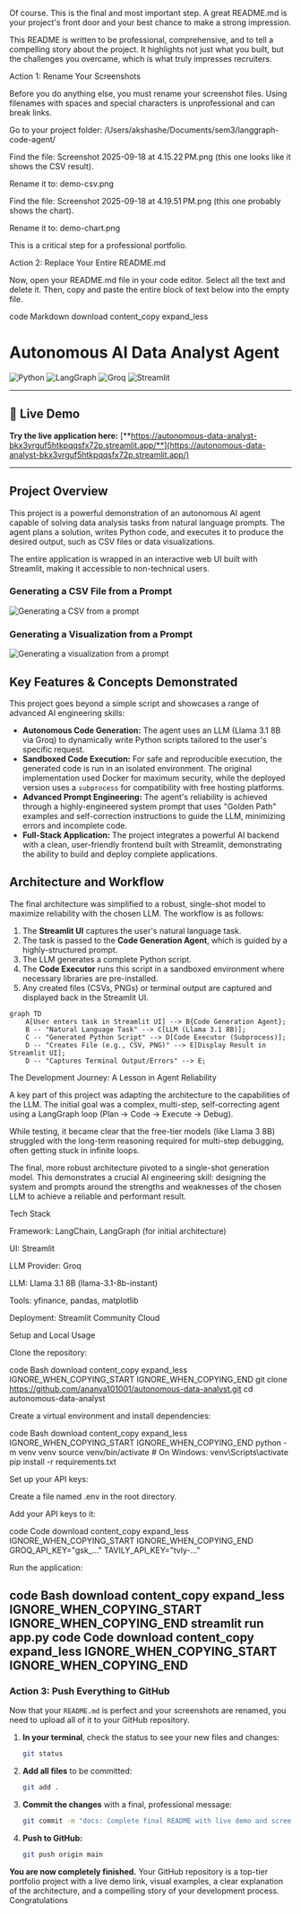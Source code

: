 Of course. This is the final and most important step. A great README.md is your project's front door and your best chance to make a strong impression.

This README is written to be professional, comprehensive, and to tell a compelling story about the project. It highlights not just what you built, but the challenges you overcame, which is what truly impresses recruiters.

Action 1: Rename Your Screenshots

Before you do anything else, you must rename your screenshot files. Using filenames with spaces and special characters is unprofessional and can break links.

Go to your project folder: /Users/akshashe/Documents/sem3/langgraph-code-agent/

Find the file: Screenshot 2025-09-18 at 4.15.22 PM.png (this one looks like it shows the CSV result).

Rename it to: demo-csv.png

Find the file: Screenshot 2025-09-18 at 4.19.51 PM.png (this one probably shows the chart).

Rename it to: demo-chart.png

This is a critical step for a professional portfolio.

Action 2: Replace Your Entire README.md

Now, open your README.md file in your code editor. Select all the text and delete it. Then, copy and paste the entire block of text below into the empty file.

code
Markdown
download
content_copy
expand_less

# Autonomous AI Data Analyst Agent

![Python](https://img.shields.io/badge/Python-3.11-3776AB?style=for-the-badge&logo=python)
![LangGraph](https://img.shields.io/badge/LangChain-LangGraph-f29f05?style=for-the-badge)
![Groq](https://img.shields.io/badge/Groq-Llama_3-FF6E00?style=for-the-badge)
![Streamlit](https://img.shields.io/badge/Streamlit-FF4B4B?style=for-the-badge&logo=streamlit)

---

## 🚀 Live Demo

**Try the live application here:** [**https://autonomous-data-analyst-bkx3vrguf5htkpqqsfx72p.streamlit.app/**](https://autonomous-data-analyst-bkx3vrguf5htkpqqsfx72p.streamlit.app/)

---

## Project Overview

This project is a powerful demonstration of an autonomous AI agent capable of solving data analysis tasks from natural language prompts. The agent plans a solution, writes Python code, and executes it to produce the desired output, such as CSV files or data visualizations.

The entire application is wrapped in an interactive web UI built with Streamlit, making it accessible to non-technical users.

### Generating a CSV File from a Prompt
![Generating a CSV from a prompt](demo-csv.png)

### Generating a Visualization from a Prompt
![Generating a visualization from a prompt](demo-chart.png)

## Key Features & Concepts Demonstrated

This project goes beyond a simple script and showcases a range of advanced AI engineering skills:

*   **Autonomous Code Generation:** The agent uses an LLM (Llama 3.1 8B via Groq) to dynamically write Python scripts tailored to the user's specific request.
*   **Sandboxed Code Execution:** For safe and reproducible execution, the generated code is run in an isolated environment. The original implementation used Docker for maximum security, while the deployed version uses a `subprocess` for compatibility with free hosting platforms.
*   **Advanced Prompt Engineering:** The agent's reliability is achieved through a highly-engineered system prompt that uses "Golden Path" examples and self-correction instructions to guide the LLM, minimizing errors and incomplete code.
*   **Full-Stack Application:** The project integrates a powerful AI backend with a clean, user-friendly frontend built with Streamlit, demonstrating the ability to build and deploy complete applications.

## Architecture and Workflow

The final architecture was simplified to a robust, single-shot model to maximize reliability with the chosen LLM. The workflow is as follows:

1.  The **Streamlit UI** captures the user's natural language task.
2.  The task is passed to the **Code Generation Agent**, which is guided by a highly-structured prompt.
3.  The LLM generates a complete Python script.
4.  The **Code Executor** runs this script in a sandboxed environment where necessary libraries are pre-installed.
5.  Any created files (CSVs, PNGs) or terminal output are captured and displayed back in the Streamlit UI.

```mermaid
graph TD
    A[User enters task in Streamlit UI] --> B{Code Generation Agent};
    B -- "Natural Language Task" --> C[LLM (Llama 3.1 8B)];
    C -- "Generated Python Script" --> D[Code Executor (Subprocess)];
    D -- "Creates File (e.g., CSV, PNG)" --> E[Display Result in Streamlit UI];
    D -- "Captures Terminal Output/Errors" --> E;
```
The Development Journey: A Lesson in Agent Reliability

A key part of this project was adapting the architecture to the capabilities of the LLM. The initial goal was a complex, multi-step, self-correcting agent using a LangGraph loop (Plan -> Code -> Execute -> Debug).

While testing, it became clear that the free-tier models (like Llama 3 8B) struggled with the long-term reasoning required for multi-step debugging, often getting stuck in infinite loops.

The final, more robust architecture pivoted to a single-shot generation model. This demonstrates a crucial AI engineering skill: designing the system and prompts around the strengths and weaknesses of the chosen LLM to achieve a reliable and performant result.

Tech Stack

Framework: LangChain, LangGraph (for initial architecture)

UI: Streamlit

LLM Provider: Groq

LLM: Llama 3.1 8B (llama-3.1-8b-instant)

Tools: yfinance, pandas, matplotlib

Deployment: Streamlit Community Cloud

Setup and Local Usage

Clone the repository:

code
Bash
download
content_copy
expand_less
IGNORE_WHEN_COPYING_START
IGNORE_WHEN_COPYING_END
git clone https://github.com/ananya101001/autonomous-data-analyst.git
cd autonomous-data-analyst

Create a virtual environment and install dependencies:

code
Bash
download
content_copy
expand_less
IGNORE_WHEN_COPYING_START
IGNORE_WHEN_COPYING_END
python -m venv venv
source venv/bin/activate  # On Windows: venv\Scripts\activate
pip install -r requirements.txt

Set up your API keys:

Create a file named .env in the root directory.

Add your API keys to it:

code
Code
download
content_copy
expand_less
IGNORE_WHEN_COPYING_START
IGNORE_WHEN_COPYING_END
GROQ_API_KEY="gsk_..."
TAVILY_API_KEY="tvly-..."

Run the application:

code
Bash
download
content_copy
expand_less
IGNORE_WHEN_COPYING_START
IGNORE_WHEN_COPYING_END
streamlit run app.py
code
Code
download
content_copy
expand_less
IGNORE_WHEN_COPYING_START
IGNORE_WHEN_COPYING_END
---

### **Action 3: Push Everything to GitHub**

Now that your `README.md` is perfect and your screenshots are renamed, you need to upload all of it to your GitHub repository.

1.  **In your terminal**, check the status to see your new files and changes:
    ```bash
    git status
    ```
2.  **Add all files** to be committed:
    ```bash
    git add .
    ```
3.  **Commit the changes** with a final, professional message:
    ```bash
    git commit -m "docs: Complete final README with live demo and screenshots"
    ```
4.  **Push to GitHub:**
    ```bash
    git push origin main
    ```

**You are now completely finished.** Your GitHub repository is a top-tier portfolio project with a live demo link, visual examples, a clear explanation of the architecture, and a compelling story of your development process. Congratulations
